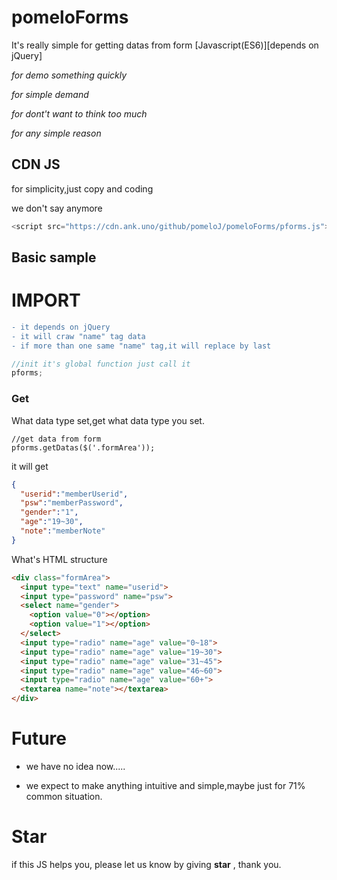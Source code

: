 # pomeloForms
 It's really simple for getting datas from form [Javascript(ES6)][depends on jQuery]

*for demo something quickly*

*for simple demand*

*for dont't want to think too much*

*for any simple reason*

## CDN JS
for simplicity,just copy and coding

we don't say anymore
```javascript
<script src="https://cdn.ank.uno/github/pomeloJ/pomeloForms/pforms.js"></script>
```

## Basic sample

# IMPORT
```diff
- it depends on jQuery
- it will craw "name" tag data
- if more than one same "name" tag,it will replace by last
```

```javascript
//init it's global function just call it
pforms;
```
### Get
What data type set,get what data type you set.  
```javascirpt
//get data from form
pforms.getDatas($('.formArea'));
```
it will get
```JSON
{
  "userid":"memberUserid",
  "psw":"memberPassword",
  "gender":"1",
  "age":"19~30",
  "note":"memberNote"
}
```
What's HTML structure
```HTML
<div class="formArea">
  <input type="text" name="userid">
  <input type="password" name="psw">
  <select name="gender">
    <option value="0"></option>
    <option value="1"></option>
  </select>
  <input type="radio" name="age" value="0~18">
  <input type="radio" name="age" value="19~30">
  <input type="radio" name="age" value="31~45">
  <input type="radio" name="age" value="46~60">
  <input type="radio" name="age" value="60+">
  <textarea name="note"></textarea>
</div>
```

# Future
* we have no idea now.....

* we expect to make anything intuitive and simple,maybe just for 71% common situation.

# Star
if this JS helps you, please let us know by giving **star** , thank you.
